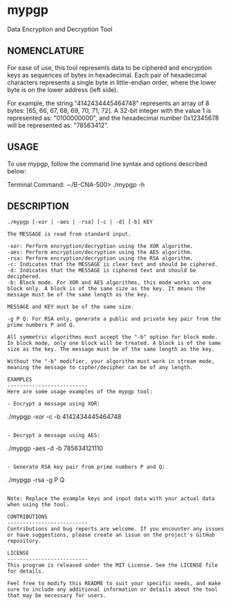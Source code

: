 
# mypgp
Data Encryption and Decryption Tool

NOMENCLATURE
--------------------------
For ease of use, this tool represents data to be ciphered and encryption keys as sequences of bytes in hexadecimal. Each pair of hexadecimal characters represents a single byte in little-endian order, where the lower byte is on the lower address (left side).

For example, the string "4142434445464748" represents an array of 8 bytes: [65, 66, 67, 68, 69, 70, 71, 72]. A 32-bit integer with the value 1 is represented as: "0100000000", and the hexadecimal number 0x12345678 will be represented as: "78563412".

USAGE
--------------------------
To use mypgp, follow the command line syntax and options described below:

Terminal Command:
∼/B-CNA-500> ./mypgp -h

DESCRIPTION
--------------------------
```
./mypgp [-xor | -aes | -rsa] [-c | -d] [-b] KEY

The MESSAGE is read from standard input.

-xor: Perform encryption/decryption using the XOR algorithm.
-aes: Perform encryption/decryption using the AES algorithm.
-rsa: Perform encryption/decryption using the RSA algorithm.
-c: Indicates that the MESSAGE is clear text and should be ciphered.
-d: Indicates that the MESSAGE is ciphered text and should be deciphered.
-b: Block mode. For XOR and AES algorithms, this mode works on one block only. A block is of the same size as the key. It means the message must be of the same length as the key.

MESSAGE and KEY must be of the same size.

-g P Q: For RSA only, generate a public and private key pair from the prime numbers P and Q.

All symmetric algorithms must accept the "-b" option for block mode. In block mode, only one block will be treated. A block is of the same size as the key. The message must be of the same length as the key.

Without the "-b" modifier, your algorithm must work in stream mode, meaning the message to cipher/decipher can be of any length.

EXAMPLES
--------------------------
Here are some usage examples of the mypgp tool:

- Encrypt a message using XOR:
  ```
  ./mypgp -xor -c -b 4142434445464748
  ```

- Decrypt a message using AES:
  ```
  ./mypgp -aes -d -b 785634121110
  ```

- Generate RSA key pair from prime numbers P and Q:
  ```
  ./mypgp -rsa -g P Q
  ```

Note: Replace the example keys and input data with your actual data when using the tool.

CONTRIBUTIONS
--------------------------
Contributions and bug reports are welcome. If you encounter any issues or have suggestions, please create an issue on the project's GitHub repository.

LICENSE
--------------------------
This program is released under the MIT License. See the LICENSE file for details.

Feel free to modify this README to suit your specific needs, and make sure to include any additional information or details about the tool that may be necessary for users.